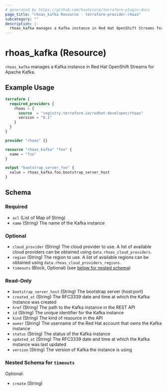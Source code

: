```yaml
---
# generated by https://github.com/hashicorp/terraform-plugin-docs
page_title: "rhoas_kafka Resource - terraform-provider-rhoas"
subcategory: ""
description: |-
  rhoas_kafka manages a Kafka instance in Red Hat OpenShift Streams for Apache Kafka.
---
```


# rhoas_kafka (Resource)

`rhoas_kafka` manages a Kafka instance in Red Hat OpenShift Streams for Apache Kafka.

## Example Usage

```terraform
terraform {
  required_providers {
    rhoas = {
      source  = "registry.terraform.io/redhat-developer/rhoas"
      version = "0.1"
    }
  }
}

provider "rhoas" {}

resource "rhoas_kafka" "foo" {
  name = "foo"
}

output "bootstrap_server_foo" {
  value = rhoas_kafka.foo.bootstrap_server_host
}
```

<!-- schema generated by tfplugindocs -->
## Schema

### Required

- `acl` (List of Map of String)
- `name` (String) The name of the Kafka instance

### Optional

- `cloud_provider` (String) The cloud provider to use. A list of available cloud providers can be obtained using `data.rhoas_cloud_providers`.
- `region` (String) The region to use. A list of available regions can be obtained using `data.rhoas_cloud_providers_regions`.
- `timeouts` (Block, Optional) (see [below for nested schema](#nestedblock--timeouts))

### Read-Only

- `bootstrap_server_host` (String) The bootstrap server (host:port)
- `created_at` (String) The RFC3339 date and time at which the Kafka instance was created
- `href` (String) The path to the Kafka instance in the REST API
- `id` (String) The unique identifier for the Kafka instance
- `kind` (String) The kind of resource in the API
- `owner` (String) The username of the Red Hat account that owns the Kafka instance
- `status` (String) The status of the Kafka instance
- `updated_at` (String) The RFC3339 date and time at which the Kafka instance was last updated
- `version` (String) The version of Kafka the instance is using

<a id="nestedblock--timeouts"></a>
### Nested Schema for `timeouts`

Optional:

- `create` (String)


